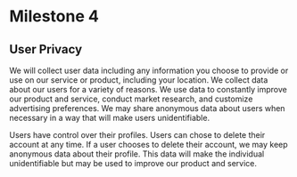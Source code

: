 # Milestone 4

## User Privacy
We will collect user data including any information you choose to provide or use on our service or product, including your location. We collect data about our users for a variety of reasons. We use data to constantly improve our product and service, conduct market research, and customize advertising preferences. We may share anonymous data about users when necessary in a way that will make users unidentifiable.

Users have control over their profiles. Users can chose to delete their account at any time. If a user chooses to delete their account, we may keep anonymous data about their profile. This data will make the individual unidentifiable but may be used to improve our product and service.
